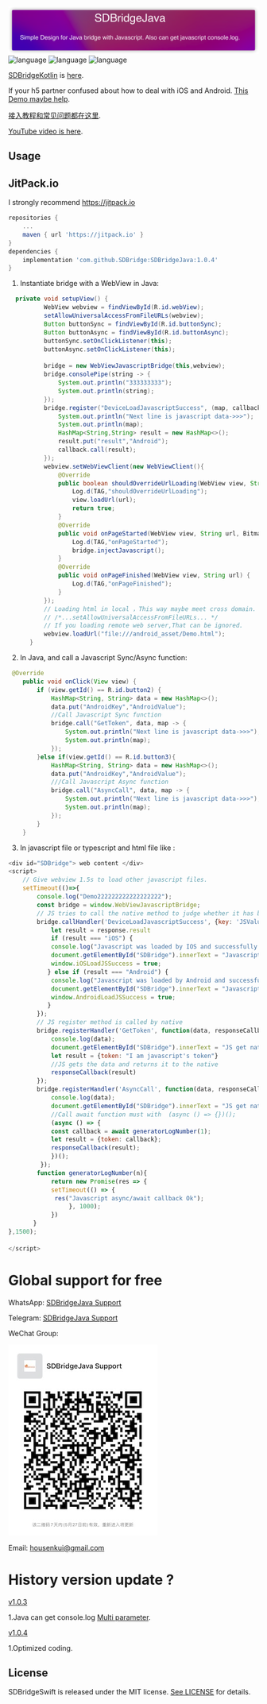 ![](Resource/SDBridgeJava.png)
![language](https://img.shields.io/badge/Language-Java-green)
![language](https://img.shields.io/badge/support-Javascript/Async/Await-green)
![language](https://img.shields.io/badge/support-Jitpack-green)

[SDBridgeKotlin](https://github.com/SDBridge/SDBridgeKotlin) is [here](https://github.com/SDBridge/SDBridgeKotlin).

If your h5 partner confused about how to deal with iOS and Android.
[This Demo maybe help](https://github.com/SDBridge/TypeScriptDemo).

[接入教程和常见问题都在这里](https://search.bilibili.com/all?vt=10558286&keyword=SDBridgeJava&from_source=webtop_search&spm_id_from=333.788).

[YouTube video is here](https://www.youtube.com/channel/UCejg0KqpAvoEem4v5y1QbpA/videos).

Usage
-----

## JitPack.io

I strongly recommend https://jitpack.io
```groovy
repositories {
    ...
    maven { url 'https://jitpack.io' }
}
dependencies {
    implementation 'com.github.SDBridge:SDBridgeJava:1.0.4'
}
```

1) Instantiate bridge with a WebView in Java:
```Java
  private void setupView() {
          WebView webview = findViewById(R.id.webView);
          setAllowUniversalAccessFromFileURLs(webview);
          Button buttonSync = findViewById(R.id.buttonSync);
          Button buttonAsync = findViewById(R.id.buttonAsync);
          buttonSync.setOnClickListener(this);
          buttonAsync.setOnClickListener(this);

          bridge = new WebViewJavascriptBridge(this,webview);
          bridge.consolePipe(string -> {
              System.out.println("333333333");
              System.out.println(string);
          });
          bridge.register("DeviceLoadJavascriptSuccess", (map, callback) -> {
              System.out.println("Next line is javascript data->>>");
              System.out.println(map);
              HashMap<String,String> result = new HashMap<>();
              result.put("result","Android");
              callback.call(result);
          });
          webview.setWebViewClient(new WebViewClient(){
              @Override
              public boolean shouldOverrideUrlLoading(WebView view, String url) {
                  Log.d(TAG,"shouldOverrideUrlLoading");
                  view.loadUrl(url);
                  return true;
              }
              @Override
              public void onPageStarted(WebView view, String url, Bitmap favicon) {
                  Log.d(TAG,"onPageStarted");
                  bridge.injectJavascript();
              }
              @Override
              public void onPageFinished(WebView view, String url) {
                  Log.d(TAG,"onPageFinished");
              }
          });
          // Loading html in local ，This way maybe meet cross domain. So You should not forget to set
          // /*...setAllowUniversalAccessFromFileURLs... */
          // If you loading remote web server,That can be ignored.
          webview.loadUrl("file:///android_asset/Demo.html");
      }
```
2) In Java, and call a Javascript Sync/Async function:
```Java
 @Override
    public void onClick(View view) {
        if (view.getId() == R.id.button2) {
            HashMap<String, String> data = new HashMap<>();
            data.put("AndroidKey","AndroidValue");
            //Call Javascript Sync function 
            bridge.call("GetToken", data, map -> {
                System.out.println("Next line is javascript data->>>");
                System.out.println(map);
            });
        }else if(view.getId() == R.id.button3){
            HashMap<String, String> data = new HashMap<>();
            data.put("AndroidKey","AndroidValue");
            ///Call Javascript Async function 
            bridge.call("AsyncCall", data, map -> {
                System.out.println("Next line is javascript data->>>");
                System.out.println(map);
            });
        }
    }
```
3) In javascript file or typescript and html file like :
	
```javascript
<div id="SDBridge"> web content </div>
<script>
    // Give webview 1.5s to load other javascript files.
    setTimeout(()=>{
        console.log("Demo222222222222222222");
        const bridge = window.WebViewJavascriptBridge;
        // JS tries to call the native method to judge whether it has been loaded successfully and let itself know whether its user is in android app or IOS app
        bridge.callHandler('DeviceLoadJavascriptSuccess', {key: 'JSValue'}, function(response) {
            let result = response.result
            if (result === "iOS") {
            console.log("Javascript was loaded by IOS and successfully loaded.");
            document.getElementById("SDBridge").innerText = "Javascript was loaded by IOS and successfully loaded.";
            window.iOSLoadJSSuccess = true;
           } else if (result === "Android") {
            console.log("Javascript was loaded by Android and successfully loaded.");
            document.getElementById("SDBridge").innerText = "Javascript was loaded by Android and successfully loaded.";
            window.AndroidLoadJSSuccess = true;
           }
        });
        // JS register method is called by native
        bridge.registerHandler('GetToken', function(data, responseCallback) {
            console.log(data);
            document.getElementById("SDBridge").innerText = "JS get native data:" + JSON.stringify(data);
            let result = {token: "I am javascript's token"}
            //JS gets the data and returns it to the native
            responseCallback(result)
        });
        bridge.registerHandler('AsyncCall', function(data, responseCallback) {
            console.log(data);
            document.getElementById("SDBridge").innerText = "JS get native data:" + JSON.stringify(data);
            //Call await function must with  (async () => {})();
            (async () => {
            const callback = await generatorLogNumber(1);
            let result = {token: callback};
            responseCallback(result);
            })();
         });
        function generatorLogNumber(n){
            return new Promise(res => {
            setTimeout(() => {
             res("Javascript async/await callback Ok");
                 }, 1000);
            })
       }
},1500);

</script>
```
# Global support for free
WhatsApp:
[SDBridgeJava Support](https://chat.whatsapp.com/ETPoddqgo3K8185st4asCc)

Telegram:
[SDBridgeJava Support](https://t.me/+gfnIcLrYbYoxNWM1)

WeChat Group:

![](Resource/SDBridgeJavaSupport.JPG)

Email:
housenkui@gmail.com

# History version update ?
[v1.0.3](https://github.com/SDBridge/SDBridgeJava)

1.Java can get console.log [Multi parameter](https://github.com/SDBridge/SDBridgeJava/blob/master/SDBridgeJava/src/main/assets/hookConsole.js#L33).

[v1.0.4](https://github.com/SDBridge/SDBridgeJava)

1.Optimized coding.

## License

SDBridgeSwift is released under the MIT license. [See LICENSE](https://github.com/SDBridge/SDBridgeJava/blob/master/LICENSE) for details.
